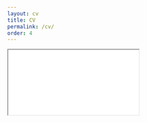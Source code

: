```yaml
---
layout: cv
title: CV
permalink: /cv/
order: 4
---
```


<iframe class="cv-iframe" src="CV.pdf" type="application/pdf"></iframe>